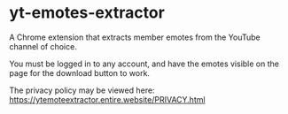 # yt-emotes-extractor
A Chrome extension that extracts member emotes from the YouTube channel of choice.

You must be logged in to any account, and have the emotes visible on the page for the download button to work.

The privacy policy may be viewed here: https://ytemoteextractor.entire.website/PRIVACY.html
